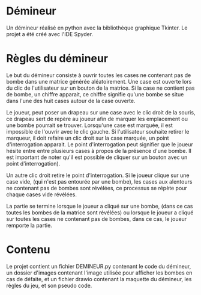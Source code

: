 # Démineur

Un démineur réalisé en python avec la bibliothèque graphique Tkinter. Le projet a été créé avec l'IDE Spyder.

# Règles du démineur

Le but du démineur consiste à ouvrir toutes les cases ne contenant pas de bombe dans une matrice générée aléatoirement. Une case est ouverte lors du clic de l'utilisateur sur un bouton de la matrice. Si la case ne contient pas de bombe, un chiffre apparait, ce chiffre signifie qu'une bombe se situe dans l'une des huit cases autour de la case ouverte.

Le joueur, peut poser un drapeau sur une case avec le clic droit de la souris, ce drapeau sert de repère au joueur afin de marquer les emplacement ou une bombe pourrait se trouver. Lorsqu'une case est marquée, il est impossible de l'ouvrir avec le clic gauche. Si l'utilisateur souhaite retirer le marqueur, il doit refaire un clic droit sur la case marquée, un point d'interrogation apparait. Le point d'interrogation peut signifier que le joueur hésite entre entre plusieurs cases à propos de la présence d'une bombe. Il est important de noter qu'il est possible de cliquer sur un bouton avec un point d'interrogation).

Un autre clic droit retire le point d'interrogation. Si le joueur clique sur une case vide, (qui n'est pas entourée par une bombe), les cases aux alentours ne contenant pas de bombes sont révélées, ce processus se répète pour chaque cases vide révélées.

La partie se termine lorsque le joueur a cliqué sur une bombe, (dans ce cas toutes les bombes de la matrice sont révélées) ou lorsque le joueur a cliqué sur toutes les cases ne contenant pas de bombes, dans ce cas, le joueur remporte la partie.

# Contenu 

Le projet contient un fichier DEMINEUR.py contenant le code du démineur, un dossier d'images contenant l'image utilisée pour afficher les bombes en cas de défaite, et un fichier drawio contenant la maquette du démineur, les règles du jeu, et son pseudo code.

